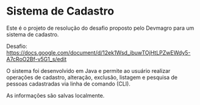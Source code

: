 # Sistema de Cadastro

Este é o projeto de resolução do desafio proposto pelo Devmagro para um sistema de cadastro.

Desafio: https://docs.google.com/document/d/12ek1Wsd_ibuwTOjHtLPZwEWdy5-A7cRoO2Bf-v5G1_s/edit

O sistema foi desenvolvido em Java e permite ao usuário realizar operações de cadastro, alteração, exclusão, listagem e pesquisa de pessoas cadastradas via linha de comando (CLI).

As informações são salvas localmente.
